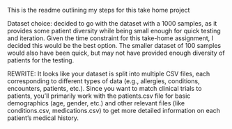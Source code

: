 This is the readme outlining my steps for this take home project

Dataset choice: decided to go with the dataset with a 1000 samples, as it provides some patient diversity while being small enough for quick testing and iteration. Given the time constraint for this take-home assignment, I decided this would be the best option. The smaller dataset of 100 samples would also have been quick, but may not have provided enough diversity of patients for the testing. 

REWRITE: It looks like your dataset is split into multiple CSV files, each corresponding to different types of data (e.g., allergies, conditions, encounters, patients, etc.). Since you want to match clinical trials to patients, you’ll primarily work with the patients.csv file for basic demographics (age, gender, etc.) and other relevant files (like conditions.csv, medications.csv) to get more detailed information on each patient’s medical history.